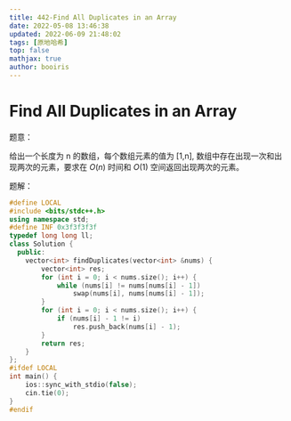 ```yaml
---
title: 442-Find All Duplicates in an Array 
date: 2022-05-08 13:46:38 
updated: 2022-06-09 21:48:02
tags: [原地哈希] 
top: false
mathjax: true
author: booiris
---
```


# Find All Duplicates in an Array

题意：

给出一个长度为 n 的数组，每个数组元素的值为 [1,n], 数组中存在出现一次和出现两次的元素，要求在 $O(n)$ 时间和 $O(1)$ 空间返回出现两次的元素。

题解：

```cpp
#define LOCAL
#include <bits/stdc++.h>
using namespace std;
#define INF 0x3f3f3f3f
typedef long long ll;
class Solution {
  public:
    vector<int> findDuplicates(vector<int> &nums) {
        vector<int> res;
        for (int i = 0; i < nums.size(); i++) {
            while (nums[i] != nums[nums[i] - 1])
                swap(nums[i], nums[nums[i] - 1]);
        }
        for (int i = 0; i < nums.size(); i++) {
            if (nums[i] - 1 != i)
                res.push_back(nums[i] - 1);
        }
        return res;
    }
};
#ifdef LOCAL
int main() {
    ios::sync_with_stdio(false);
    cin.tie(0);
}
#endif
```

